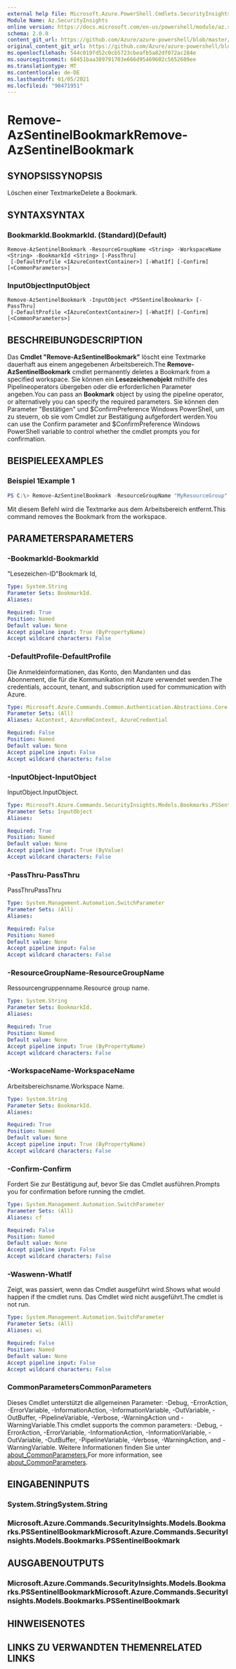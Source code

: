 ```yaml
---
external help file: Microsoft.Azure.PowerShell.Cmdlets.SecurityInsights.dll-Help.xml
Module Name: Az.SecurityInsights
online version: https://docs.microsoft.com/en-us/powershell/module/az.securityinsights/remove-azsentinelbookmark
schema: 2.0.0
content_git_url: https://github.com/Azure/azure-powershell/blob/master/src/SecurityInsights/SecurityInsights/help/Remove-AzSentinelBookmark.md
original_content_git_url: https://github.com/Azure/azure-powershell/blob/master/src/SecurityInsights/SecurityInsights/help/Remove-AzSentinelBookmark.md
ms.openlocfilehash: 544c019fd52c0cb5723cbeafb5a82df072ac284e
ms.sourcegitcommit: 68451baa389791703e666d95469602c5652609ee
ms.translationtype: MT
ms.contentlocale: de-DE
ms.lasthandoff: 01/05/2021
ms.locfileid: "98471951"
---
```

# <span data-ttu-id="9c92c-101">Remove-AzSentinelBookmark</span><span class="sxs-lookup"><span data-stu-id="9c92c-101">Remove-AzSentinelBookmark</span></span>

## <span data-ttu-id="9c92c-102">SYNOPSIS</span><span class="sxs-lookup"><span data-stu-id="9c92c-102">SYNOPSIS</span></span>
<span data-ttu-id="9c92c-103">Löschen einer Textmarke</span><span class="sxs-lookup"><span data-stu-id="9c92c-103">Delete a Bookmark.</span></span>

## <span data-ttu-id="9c92c-104">SYNTAX</span><span class="sxs-lookup"><span data-stu-id="9c92c-104">SYNTAX</span></span>

### <span data-ttu-id="9c92c-105">BookmarkId.</span><span class="sxs-lookup"><span data-stu-id="9c92c-105">BookmarkId.</span></span> <span data-ttu-id="9c92c-106">(Standard)</span><span class="sxs-lookup"><span data-stu-id="9c92c-106">(Default)</span></span>
```
Remove-AzSentinelBookmark -ResourceGroupName <String> -WorkspaceName <String> -BookmarkId <String> [-PassThru]
 [-DefaultProfile <IAzureContextContainer>] [-WhatIf] [-Confirm] [<CommonParameters>]
```

### <span data-ttu-id="9c92c-107">InputObject</span><span class="sxs-lookup"><span data-stu-id="9c92c-107">InputObject</span></span>
```
Remove-AzSentinelBookmark -InputObject <PSSentinelBookmark> [-PassThru]
 [-DefaultProfile <IAzureContextContainer>] [-WhatIf] [-Confirm] [<CommonParameters>]
```

## <span data-ttu-id="9c92c-108">BESCHREIBUNG</span><span class="sxs-lookup"><span data-stu-id="9c92c-108">DESCRIPTION</span></span>
<span data-ttu-id="9c92c-109">Das **Cmdlet "Remove-AzSentinelBookmark"** löscht eine Textmarke dauerhaft aus einem angegebenen Arbeitsbereich.</span><span class="sxs-lookup"><span data-stu-id="9c92c-109">The **Remove-AzSentinelBookmark** cmdlet permanently deletes a Bookmark from a specified workspace.</span></span>
<span data-ttu-id="9c92c-110">Sie können ein **Lesezeichenobjekt** mithilfe des Pipelineoperators übergeben oder die erforderlichen Parameter angeben.</span><span class="sxs-lookup"><span data-stu-id="9c92c-110">You can pass an **Bookmark** object by using the pipeline operator, or alternatively you can specify the required parameters.</span></span>
<span data-ttu-id="9c92c-111">Sie können den Parameter "Bestätigen" und $ConfirmPreference Windows PowerShell, um zu steuern, ob sie vom Cmdlet zur Bestätigung aufgefordert werden.</span><span class="sxs-lookup"><span data-stu-id="9c92c-111">You can use the Confirm parameter and $ConfirmPreference Windows PowerShell variable to control whether the cmdlet prompts you for confirmation.</span></span>

## <span data-ttu-id="9c92c-112">BEISPIELE</span><span class="sxs-lookup"><span data-stu-id="9c92c-112">EXAMPLES</span></span>

### <span data-ttu-id="9c92c-113">Beispiel 1</span><span class="sxs-lookup"><span data-stu-id="9c92c-113">Example 1</span></span>
```powershell
PS C:\> Remove-AzSentinelBookmark -ResourceGroupName "MyResourceGroup" -WorkspaceName "MyWorkspaceName" -BookmarkId "MyBookmarkId"
```

<span data-ttu-id="9c92c-114">Mit diesem Befehl wird die Textmarke aus dem Arbeitsbereich entfernt.</span><span class="sxs-lookup"><span data-stu-id="9c92c-114">This command removes the Bookmark from the workspace.</span></span>

## <span data-ttu-id="9c92c-115">PARAMETERS</span><span class="sxs-lookup"><span data-stu-id="9c92c-115">PARAMETERS</span></span>

### <span data-ttu-id="9c92c-116">-BookmarkId</span><span class="sxs-lookup"><span data-stu-id="9c92c-116">-BookmarkId</span></span>
<span data-ttu-id="9c92c-117">"Lesezeichen-ID"</span><span class="sxs-lookup"><span data-stu-id="9c92c-117">Bookmark Id,</span></span>

```yaml
Type: System.String
Parameter Sets: BookmarkId.
Aliases:

Required: True
Position: Named
Default value: None
Accept pipeline input: True (ByPropertyName)
Accept wildcard characters: False
```

### <span data-ttu-id="9c92c-118">-DefaultProfile</span><span class="sxs-lookup"><span data-stu-id="9c92c-118">-DefaultProfile</span></span>
<span data-ttu-id="9c92c-119">Die Anmeldeinformationen, das Konto, den Mandanten und das Abonnement, die für die Kommunikation mit Azure verwendet werden.</span><span class="sxs-lookup"><span data-stu-id="9c92c-119">The credentials, account, tenant, and subscription used for communication with Azure.</span></span>

```yaml
Type: Microsoft.Azure.Commands.Common.Authentication.Abstractions.Core.IAzureContextContainer
Parameter Sets: (All)
Aliases: AzContext, AzureRmContext, AzureCredential

Required: False
Position: Named
Default value: None
Accept pipeline input: False
Accept wildcard characters: False
```

### <span data-ttu-id="9c92c-120">-InputObject</span><span class="sxs-lookup"><span data-stu-id="9c92c-120">-InputObject</span></span>
<span data-ttu-id="9c92c-121">InputObject.</span><span class="sxs-lookup"><span data-stu-id="9c92c-121">InputObject.</span></span>

```yaml
Type: Microsoft.Azure.Commands.SecurityInsights.Models.Bookmarks.PSSentinelBookmark
Parameter Sets: InputObject
Aliases:

Required: True
Position: Named
Default value: None
Accept pipeline input: True (ByValue)
Accept wildcard characters: False
```

### <span data-ttu-id="9c92c-122">-PassThru</span><span class="sxs-lookup"><span data-stu-id="9c92c-122">-PassThru</span></span>
<span data-ttu-id="9c92c-123">PassThru</span><span class="sxs-lookup"><span data-stu-id="9c92c-123">PassThru</span></span>

```yaml
Type: System.Management.Automation.SwitchParameter
Parameter Sets: (All)
Aliases:

Required: False
Position: Named
Default value: None
Accept pipeline input: False
Accept wildcard characters: False
```

### <span data-ttu-id="9c92c-124">-ResourceGroupName</span><span class="sxs-lookup"><span data-stu-id="9c92c-124">-ResourceGroupName</span></span>
<span data-ttu-id="9c92c-125">Ressourcengruppenname.</span><span class="sxs-lookup"><span data-stu-id="9c92c-125">Resource group name.</span></span>

```yaml
Type: System.String
Parameter Sets: BookmarkId.
Aliases:

Required: True
Position: Named
Default value: None
Accept pipeline input: True (ByPropertyName)
Accept wildcard characters: False
```

### <span data-ttu-id="9c92c-126">-WorkspaceName</span><span class="sxs-lookup"><span data-stu-id="9c92c-126">-WorkspaceName</span></span>
<span data-ttu-id="9c92c-127">Arbeitsbereichsname.</span><span class="sxs-lookup"><span data-stu-id="9c92c-127">Workspace Name.</span></span>

```yaml
Type: System.String
Parameter Sets: BookmarkId.
Aliases:

Required: True
Position: Named
Default value: None
Accept pipeline input: True (ByPropertyName)
Accept wildcard characters: False
```

### <span data-ttu-id="9c92c-128">-Confirm</span><span class="sxs-lookup"><span data-stu-id="9c92c-128">-Confirm</span></span>
<span data-ttu-id="9c92c-129">Fordert Sie zur Bestätigung auf, bevor Sie das Cmdlet ausführen.</span><span class="sxs-lookup"><span data-stu-id="9c92c-129">Prompts you for confirmation before running the cmdlet.</span></span>

```yaml
Type: System.Management.Automation.SwitchParameter
Parameter Sets: (All)
Aliases: cf

Required: False
Position: Named
Default value: None
Accept pipeline input: False
Accept wildcard characters: False
```

### <span data-ttu-id="9c92c-130">-Waswenn</span><span class="sxs-lookup"><span data-stu-id="9c92c-130">-WhatIf</span></span>
<span data-ttu-id="9c92c-131">Zeigt, was passiert, wenn das Cmdlet ausgeführt wird.</span><span class="sxs-lookup"><span data-stu-id="9c92c-131">Shows what would happen if the cmdlet runs.</span></span>
<span data-ttu-id="9c92c-132">Das Cmdlet wird nicht ausgeführt.</span><span class="sxs-lookup"><span data-stu-id="9c92c-132">The cmdlet is not run.</span></span>

```yaml
Type: System.Management.Automation.SwitchParameter
Parameter Sets: (All)
Aliases: wi

Required: False
Position: Named
Default value: None
Accept pipeline input: False
Accept wildcard characters: False
```

### <span data-ttu-id="9c92c-133">CommonParameters</span><span class="sxs-lookup"><span data-stu-id="9c92c-133">CommonParameters</span></span>
<span data-ttu-id="9c92c-134">Dieses Cmdlet unterstützt die allgemeinen Parameter: -Debug, -ErrorAction, -ErrorVariable, -InformationAction, -InformationVariable, -OutVariable, -OutBuffer, -PipelineVariable, -Verbose, -WarningAction und -WarningVariable.</span><span class="sxs-lookup"><span data-stu-id="9c92c-134">This cmdlet supports the common parameters: -Debug, -ErrorAction, -ErrorVariable, -InformationAction, -InformationVariable, -OutVariable, -OutBuffer, -PipelineVariable, -Verbose, -WarningAction, and -WarningVariable.</span></span> <span data-ttu-id="9c92c-135">Weitere Informationen finden Sie unter [about_CommonParameters.](http://go.microsoft.com/fwlink/?LinkID=113216)</span><span class="sxs-lookup"><span data-stu-id="9c92c-135">For more information, see [about_CommonParameters](http://go.microsoft.com/fwlink/?LinkID=113216).</span></span>

## <span data-ttu-id="9c92c-136">EINGABEN</span><span class="sxs-lookup"><span data-stu-id="9c92c-136">INPUTS</span></span>

### <span data-ttu-id="9c92c-137">System.String</span><span class="sxs-lookup"><span data-stu-id="9c92c-137">System.String</span></span>
### <span data-ttu-id="9c92c-138">Microsoft.Azure.Commands.SecurityInsights.Models.Bookmarks.PSSentinelBookmark</span><span class="sxs-lookup"><span data-stu-id="9c92c-138">Microsoft.Azure.Commands.SecurityInsights.Models.Bookmarks.PSSentinelBookmark</span></span>
## <span data-ttu-id="9c92c-139">AUSGABEN</span><span class="sxs-lookup"><span data-stu-id="9c92c-139">OUTPUTS</span></span>

### <span data-ttu-id="9c92c-140">Microsoft.Azure.Commands.SecurityInsights.Models.Bookmarks.PSSentinelBookmark</span><span class="sxs-lookup"><span data-stu-id="9c92c-140">Microsoft.Azure.Commands.SecurityInsights.Models.Bookmarks.PSSentinelBookmark</span></span>
## <span data-ttu-id="9c92c-141">HINWEISE</span><span class="sxs-lookup"><span data-stu-id="9c92c-141">NOTES</span></span>

## <span data-ttu-id="9c92c-142">LINKS ZU VERWANDTEN THEMEN</span><span class="sxs-lookup"><span data-stu-id="9c92c-142">RELATED LINKS</span></span>
